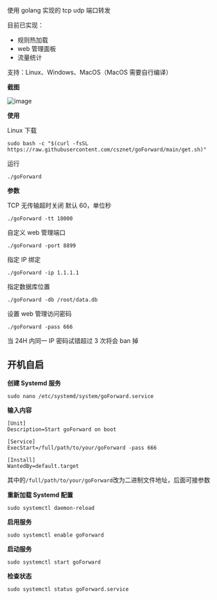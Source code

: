 使用 golang 实现的 tcp udp 端口转发

目前已实现：

- 规则热加载
- web 管理面板
- 流量统计

支持：Linux、Windows、MacOS（MacOS 需要自行编译）

**截图**

![image](https://github.com/csznet/goForward/assets/127601663/2f7840ff-9b34-4f69-a7c1-41feb35e726b)

**使用**

Linux 下载

```
sudo bash -c "$(curl -fsSL https://raw.githubusercontent.com/csznet/goForward/main/get.sh)"
```

运行

```
./goForward
```

**参数**

TCP 无传输超时关闭
默认 60，单位秒

```
./goForward -tt 18000
```

自定义 web 管理端口

```
./goForward -port 8899
```

指定 IP 绑定

```
./goForward -ip 1.1.1.1
```

指定数据库位置

```
./goForward -db /root/data.db
```

设置 web 管理访问密码

```
./goForward -pass 666
```

当 24H 内同一 IP 密码试错超过 3 次将会 ban 掉

## 开机自启

**创建 Systemd 服务**

```
sudo nano /etc/systemd/system/goForward.service
```

**输入内容**

```
[Unit]
Description=Start goForward on boot

[Service]
ExecStart=/full/path/to/your/goForward -pass 666

[Install]
WantedBy=default.target
```

其中的`/full/path/to/your/goForward`改为二进制文件地址，后面可接参数

**重新加载 Systemd 配置**

```
sudo systemctl daemon-reload
```

**启用服务**

```
sudo systemctl enable goForward
```

**启动服务**

```
sudo systemctl start goForward
```

**检查状态**

```
sudo systemctl status goForward.service
```
